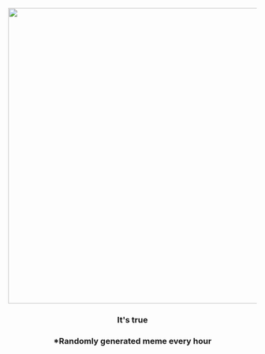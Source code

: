<p align="center">
        <img src="https://i.redd.it/2xby0b9f7x0a1.jpg" width="600" height="600">
        </p>
        <h3 align="center">It's true</h3>
        <h3 align="center">*Randomly generated meme every hour</h3>
    